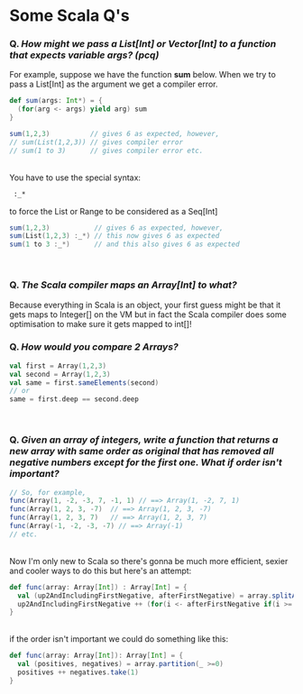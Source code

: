 # Some Scala Q's<br>
### Q. *How might we pass a List[Int] or Vector[Int] to a function that expects variable args? (pcq)*
For example, suppose we have the function **sum** below. When we try to pass a List[Int] as the argument we get a compiler error.
```scala
def sum(args: Int*) = {
  (for(arg <- args) yield arg) sum
}

sum(1,2,3)          // gives 6 as expected, however,
// sum(List(1,2,3)) // gives compiler error
// sum(1 to 3)      // gives compiler error etc.
```
<br>
You have to use the special syntax:

```bash
 :_* 
```

to force the List or Range to be considered as a Seq[Int]<br>

```scala
sum(1,2,3)           // gives 6 as expected, however,
sum(List(1,2,3) :_*) // this now gives 6 as expected 
sum(1 to 3 :_*)      // and this also gives 6 as expected
```
<br>

### Q. *The Scala compiler maps an Array[Int] to what?*
Because everything in Scala is an object, your first guess might be that it gets maps to Integer[] on the VM but in fact the Scala compiler does some optimisation to make sure it gets mapped to int[]!

### Q. *How would you compare 2 Arrays?*
```scala
val first = Array(1,2,3)
val second = Array(1,2,3)
val same = first.sameElements(second)
// or
same = first.deep == second.deep
```
<br>


### Q. *Given an array of integers, write a function that returns a new array with same order as original that has removed all negative numbers except for the first one. What if order isn't important?*<br>
```scala
// So, for example, 
func(Array(1, -2, -3, 7, -1, 1) // ==> Array(1, -2, 7, 1)
func(Array(1, 2, 3, -7)  // ==> Array(1, 2, 3, -7)
func(Array(1, 2, 3, 7)   // ==> Array(1, 2, 3, 7)
func(Array(-1, -2, -3, -7) // ==> Array(-1)
// etc.
```
<br>
Now I'm only new to Scala so there's gonna be much more efficient, sexier and cooler ways to do this but here's an attempt:

```scala
def func(array: Array[Int]) : Array[Int] = {
  val (up2AndIncludingFirstNegative, afterFirstNegative) = array.splitAt(array.indexWhere(_ < 0) + 1)
  up2AndIncludingFirstNegative ++ (for(i <- afterFirstNegative if(i >= 0)) yield i)
}
```
<br>
if the order isn't important we could do something like this:

```scala
def func(array: Array[Int]): Array[Int] = {
  val (positives, negatives) = array.partition(_ >=0)
  positives ++ negatives.take(1)
}
```

<br>
